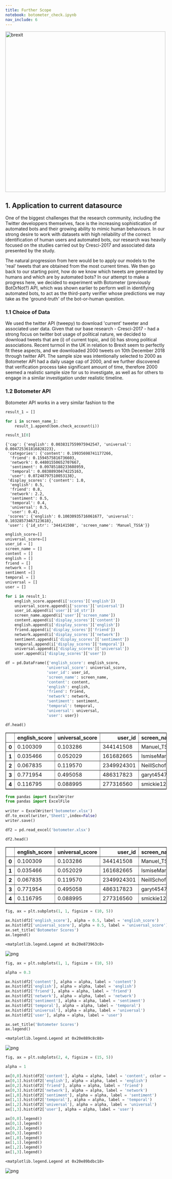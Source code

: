 ```yaml
---
title: Further Scope
notebook: botometer_check.ipynb
nav_include: 6
---
```


<p align="left">
  <img src="index_files/brexit.png" alt="brexit" width="500"/>
</p>

## 1. Application to current datasource
One of the biggest challenges that the research community, including the Twitter developpers themselves, face is the increasing sophistication of automated bots and their growing ability to mimic human behaviours. In our strong desire to work with datasets with high reliability of the correct identification of human users and automated bots, our research was heavily focused on the studies carried out by Cresci-2017 and associated data presented by the study.

The natural progression from here would be to apply our models to the 'real' tweets that are obtained from the most current times. We then go back to our starting point, how do we know which tweets are generated by humans and which are by automated bots? In our attempt to make a progress here, we decided to experiment with Botometer (previously BotOrNot?) API, which was shown earlier to perform well in identifying automated bots, to act as the third-party verifier whose predictions we may take as the 'ground-truth' of the bot-or-human question.

### 1.1 Choice of Data
We used the twitter API (tweepy) to download 'current' tweeter and associated user data. Given that our base research - Cresci-2017 - had a strong focus on twitter bot usage of political nature, we decided to download tweets that are (i) of current topic, and (ii) has strong political associations. Recent turmoil in the UK in relation to Brexit seem to perfectly fit these aspects, and we downloaded 2000 tweets on 10th December 2018 through twitter API.
The sample size was intentionally selected to 2000 as Botometer API had a daily usage cap of 2000, and we further discovered that verification process take significant amount of time, therefore 2000 seemed a realistic sample size for us to investigate, as well as for others to engage in a similar investigation under realistic timeline.

### 1.2 Botometer API
Botometer API works in a very similar fashion to the



```python
result_1 = []

for i in screen_name_1:
    result_1.append(bom.check_account(i))
```




```python
result_1[0]
```





    {'cap': {'english': 0.0038317559975942547, 'universal': 0.004725361816828223},
     'categories': {'content': 0.19935698741177266,
      'friend': 0.1594575816736603,
      'network': 0.44801550652707667,
      'sentiment': 0.09785188233608959,
      'temporal': 0.08388930474225163,
      'user': 0.07248797510053138},
     'display_scores': {'content': 1.0,
      'english': 0.5,
      'friend': 0.8,
      'network': 2.2,
      'sentiment': 0.5,
      'temporal': 0.4,
      'universal': 0.5,
      'user': 0.4},
     'scores': {'english': 0.10030935716061677, 'universal': 0.10328573467123618},
     'user': {'id_str': '344141508', 'screen_name': 'Manuel_TSSA'}}





```python
english_score=[]
universal_score=[]
user_id = []
screen_name = []
content = []
english = []
friend = []
network = []
sentiment =[]
temporal = []
universal = []
user = []

for i in result_1:
    english_score.append(i['scores']['english'])
    universal_score.append(i['scores']['universal'])
    user_id.append(i['user']['id_str'])
    screen_name.append(i['user']['screen_name'])
    content.append(i['display_scores']['content'])
    english.append(i['display_scores']['english'])
    friend.append(i['display_scores']['friend'])
    network.append(i['display_scores']['network'])
    sentiment.append(i['display_scores']['sentiment'])
    temporal.append(i['display_scores']['temporal'])
    universal.append(i['display_scores']['universal'])
    user.append(i['display_scores']['user'])
```




```python
df = pd.DataFrame({'english_score': english_score, 
                  'universal_score': universal_score,
                  'user_id': user_id,
                  'screen_name': screen_name,
                  'content': content,
                  'english': english,
                  'friend': friend,
                  'network': network,
                  'sentiment': sentiment,
                  'temporal': temporal,
                  'universal': universal,
                  'user': user})
```




```python
df.head()
```





<div>
<style scoped>
    .dataframe tbody tr th:only-of-type {
        vertical-align: middle;
    }

    .dataframe tbody tr th {
        vertical-align: top;
    }

    .dataframe thead th {
        text-align: right;
    }
</style>
<table border="1" class="dataframe">
  <thead>
    <tr style="text-align: right;">
      <th></th>
      <th>english_score</th>
      <th>universal_score</th>
      <th>user_id</th>
      <th>screen_name</th>
      <th>content</th>
      <th>english</th>
      <th>friend</th>
      <th>network</th>
      <th>sentiment</th>
      <th>temporal</th>
      <th>universal</th>
      <th>user</th>
    </tr>
  </thead>
  <tbody>
    <tr>
      <th>0</th>
      <td>0.100309</td>
      <td>0.103286</td>
      <td>344141508</td>
      <td>Manuel_TSSA</td>
      <td>1.0</td>
      <td>0.5</td>
      <td>0.8</td>
      <td>2.2</td>
      <td>0.5</td>
      <td>0.4</td>
      <td>0.5</td>
      <td>0.4</td>
    </tr>
    <tr>
      <th>1</th>
      <td>0.035466</td>
      <td>0.052029</td>
      <td>161682665</td>
      <td>IsmiseMartin</td>
      <td>0.4</td>
      <td>0.2</td>
      <td>0.4</td>
      <td>0.6</td>
      <td>0.7</td>
      <td>0.6</td>
      <td>0.3</td>
      <td>0.1</td>
    </tr>
    <tr>
      <th>2</th>
      <td>0.067835</td>
      <td>0.119570</td>
      <td>2349924301</td>
      <td>NeillSchofield</td>
      <td>1.8</td>
      <td>0.3</td>
      <td>1.0</td>
      <td>1.0</td>
      <td>1.3</td>
      <td>0.7</td>
      <td>0.6</td>
      <td>0.5</td>
    </tr>
    <tr>
      <th>3</th>
      <td>0.771954</td>
      <td>0.495058</td>
      <td>486317823</td>
      <td>garyt4547</td>
      <td>3.5</td>
      <td>3.9</td>
      <td>3.5</td>
      <td>3.5</td>
      <td>3.2</td>
      <td>3.5</td>
      <td>2.5</td>
      <td>2.8</td>
    </tr>
    <tr>
      <th>4</th>
      <td>0.116795</td>
      <td>0.088995</td>
      <td>277316560</td>
      <td>smickie123</td>
      <td>1.6</td>
      <td>0.6</td>
      <td>0.9</td>
      <td>1.9</td>
      <td>2.1</td>
      <td>1.4</td>
      <td>0.4</td>
      <td>0.8</td>
    </tr>
  </tbody>
</table>
</div>





```python
from pandas import ExcelWriter
from pandas import ExcelFile
 
writer = ExcelWriter('botometer.xlsx')
df.to_excel(writer,'Sheet1',index=False)
writer.save()
```




```python
df2 = pd.read_excel('botometer.xlsx')
```




```python
df2.head()
```





<div>
<style scoped>
    .dataframe tbody tr th:only-of-type {
        vertical-align: middle;
    }

    .dataframe tbody tr th {
        vertical-align: top;
    }

    .dataframe thead th {
        text-align: right;
    }
</style>
<table border="1" class="dataframe">
  <thead>
    <tr style="text-align: right;">
      <th></th>
      <th>english_score</th>
      <th>universal_score</th>
      <th>user_id</th>
      <th>screen_name</th>
      <th>content</th>
      <th>english</th>
      <th>friend</th>
      <th>network</th>
      <th>sentiment</th>
      <th>temporal</th>
      <th>universal</th>
      <th>user</th>
    </tr>
  </thead>
  <tbody>
    <tr>
      <th>0</th>
      <td>0.100309</td>
      <td>0.103286</td>
      <td>344141508</td>
      <td>Manuel_TSSA</td>
      <td>1.0</td>
      <td>0.5</td>
      <td>0.8</td>
      <td>2.2</td>
      <td>0.5</td>
      <td>0.4</td>
      <td>0.5</td>
      <td>0.4</td>
    </tr>
    <tr>
      <th>1</th>
      <td>0.035466</td>
      <td>0.052029</td>
      <td>161682665</td>
      <td>IsmiseMartin</td>
      <td>0.4</td>
      <td>0.2</td>
      <td>0.4</td>
      <td>0.6</td>
      <td>0.7</td>
      <td>0.6</td>
      <td>0.3</td>
      <td>0.1</td>
    </tr>
    <tr>
      <th>2</th>
      <td>0.067835</td>
      <td>0.119570</td>
      <td>2349924301</td>
      <td>NeillSchofield</td>
      <td>1.8</td>
      <td>0.3</td>
      <td>1.0</td>
      <td>1.0</td>
      <td>1.3</td>
      <td>0.7</td>
      <td>0.6</td>
      <td>0.5</td>
    </tr>
    <tr>
      <th>3</th>
      <td>0.771954</td>
      <td>0.495058</td>
      <td>486317823</td>
      <td>garyt4547</td>
      <td>3.5</td>
      <td>3.9</td>
      <td>3.5</td>
      <td>3.5</td>
      <td>3.2</td>
      <td>3.5</td>
      <td>2.5</td>
      <td>2.8</td>
    </tr>
    <tr>
      <th>4</th>
      <td>0.116795</td>
      <td>0.088995</td>
      <td>277316560</td>
      <td>smickie123</td>
      <td>1.6</td>
      <td>0.6</td>
      <td>0.9</td>
      <td>1.9</td>
      <td>2.1</td>
      <td>1.4</td>
      <td>0.4</td>
      <td>0.8</td>
    </tr>
  </tbody>
</table>
</div>





```python
fig, ax = plt.subplots(1, 1, figsize = (10, 5))
                       
ax.hist(df2['english_score'], alpha = 0.5, label = 'english_score')
ax.hist(df2['universal_score'], alpha = 0.5, label = 'universal_score')
ax.set_title('Botometer Scores')
ax.legend()
```





    <matplotlib.legend.Legend at 0x20e873963c8>




![png](botometer_check_files/botometer_check_13_1.png)




```python
fig, ax = plt.subplots(1, 1, figsize = (10, 5))

alpha = 0.3

ax.hist(df2['content'], alpha = alpha, label = 'content')
ax.hist(df2['english'], alpha = alpha, label = 'english')
ax.hist(df2['friend'], alpha = alpha, label = 'friend')
ax.hist(df2['network'], alpha = alpha, label = 'network')
ax.hist(df2['sentiment'], alpha = alpha, label = 'sentiment')
ax.hist(df2['temporal'], alpha = alpha, label = 'temporal')
ax.hist(df2['universal'], alpha = alpha, label = 'universal')
ax.hist(df2['user'], alpha = alpha, label = 'user')

ax.set_title('Botometer Scores')
ax.legend()
```





    <matplotlib.legend.Legend at 0x20e889c8c88>




![png](botometer_check_files/botometer_check_14_1.png)




```python
fig, ax = plt.subplots(2, 4, figsize = (15, 5))

alpha = 1

ax[0,0].hist(df2['content'], alpha = alpha, label = 'content', color = 'blue')
ax[0,1].hist(df2['english'], alpha = alpha, label = 'english')
ax[0,2].hist(df2['friend'], alpha = alpha, label = 'friend')
ax[0,3].hist(df2['network'], alpha = alpha, label = 'network')
ax[1,0].hist(df2['sentiment'], alpha = alpha, label = 'sentiment')
ax[1,1].hist(df2['temporal'], alpha = alpha, label = 'temporal')
ax[1,2].hist(df2['universal'], alpha = alpha, label = 'universal')
ax[1,3].hist(df2['user'], alpha = alpha, label = 'user')

ax[0,0].legend()
ax[0,1].legend()
ax[0,2].legend()
ax[0,3].legend()
ax[1,0].legend()
ax[1,1].legend()
ax[1,2].legend()
ax[1,3].legend()
```





    <matplotlib.legend.Legend at 0x20e89bdbc18>




![png](botometer_check_files/botometer_check_15_1.png)




```python

```

